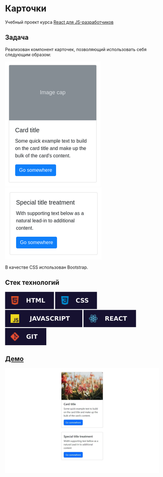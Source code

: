 # Карточки

Учебный проект курса [React для JS-разработчиков](https://netology.ru/programs/react)

## **Задача**

Реализован компонент карточек, позволяющий использовать себя следующим образом:

![preview](./public/images/card1.png)
![preview](./public/images/card2.png)

В качестве CSS использован Bootstrap.

## **Стек технологий**
![HTML](./public/images/html.svg)
![CSS](./public/images/css.svg)
![JS](./public/images/js.svg)
![REACT](./public/images/react.svg)
![GIT](./public/images/git.svg)

## [**Демо**](https://cards-umber-gamma.vercel.app/)
![demo](./public/images/demo.jpg)
